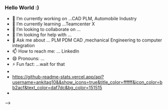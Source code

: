 ### Hello World :)
<!--comment-->


- 🔭 I’m currently working on ...CAD PLM, Automobile Industry
- 🌱 I’m currently learning ...Teamcenter X
- 👯 I’m looking to collaborate on ...
- 🤔 I’m looking for help with ...
- 💬 Ask me about ... PLM PDM CAD ,mechanical Engineering to computer integration
- 📫 How to reach me: ... LinkedIn
- 😄 Pronouns: ...
- ⚡ Fun fact: ...wait for that
- 
- https://github-readme-stats.vercel.app/api?username=ankitag10&&show_icons=true&title_color=ffffff&icon_color=bb2acf&text_color=daf7dc&bg_color=151515
- 
-->
